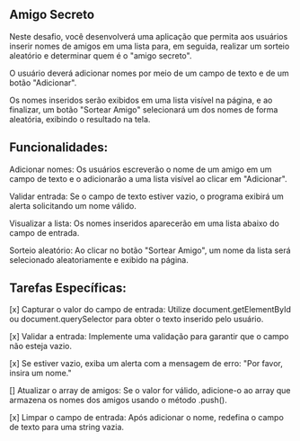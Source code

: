 ## Amigo Secreto
Neste desafio, você desenvolverá uma aplicação que permita aos usuários inserir nomes de amigos em uma lista para, em seguida, realizar um sorteio aleatório e determinar quem é o "amigo secreto".

O usuário deverá adicionar nomes por meio de um campo de texto e de um botão "Adicionar".

Os nomes inseridos serão exibidos em uma lista visível na página, e ao finalizar, um botão "Sortear Amigo" selecionará um dos nomes de forma aleatória, exibindo o resultado na tela.

## Funcionalidades:

Adicionar nomes: Os usuários escreverão o nome de um amigo em um campo de texto e o adicionarão a uma lista visível ao clicar em "Adicionar".

Validar entrada: Se o campo de texto estiver vazio, o programa exibirá um alerta solicitando um nome válido.

Visualizar a lista: Os nomes inseridos aparecerão em uma lista abaixo do campo de entrada.

Sorteio aleatório: Ao clicar no botão "Sortear Amigo", um nome da lista será selecionado aleatoriamente e exibido na página.

## Tarefas Específicas:

[x] Capturar o valor do campo de entrada: Utilize document.getElementById ou document.querySelector para obter o texto inserido pelo usuário.

[x] Validar a entrada: Implemente uma validação para garantir que o campo não esteja vazio.

[x] Se estiver vazio, exiba um alerta com a mensagem de erro: "Por favor, insira um nome."

[] Atualizar o array de amigos: Se o valor for válido, adicione-o ao array que armazena os nomes dos amigos usando o método .push().

[x] Limpar o campo de entrada: Após adicionar o nome, redefina o campo de texto para uma string vazia.


